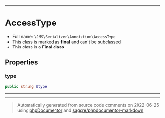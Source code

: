 ***

# AccessType





* Full name: `\JMS\Serializer\Annotation\AccessType`
* This class is marked as **final** and can't be subclassed
* This class is a **Final class**



## Properties


### type



```php
public string $type
```






***



***
> Automatically generated from source code comments on 2022-06-25 using [phpDocumentor](http://www.phpdoc.org/) and [saggre/phpdocumentor-markdown](https://github.com/Saggre/phpDocumentor-markdown)
